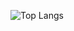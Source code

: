 ![Top Langs](https://github-readme-stats.vercel.app/api/top-langs/?username=WambuiGrace&hide_progress=true)

